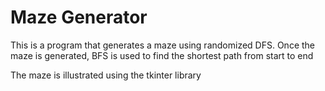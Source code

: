 # Maze Generator

This is a program that generates a maze using randomized DFS.
Once the maze is generated, BFS is used to find the shortest path from start to end

The maze is illustrated using the tkinter library